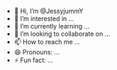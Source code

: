 - 👋 Hi, I’m @JessyjummY
- 👀 I’m interested in ...
- 🌱 I’m currently learning ...
- 💞️ I’m looking to collaborate on ...
- 📫 How to reach me ...
- 😄 Pronouns: ...
- ⚡ Fun fact: ...

<!---
JessyjummY/JessyjummY is a ✨ special ✨ repository because its `README.md` (this file) appears on your GitHub profile.
You can click the Preview link to take a look at your changes.
--->
